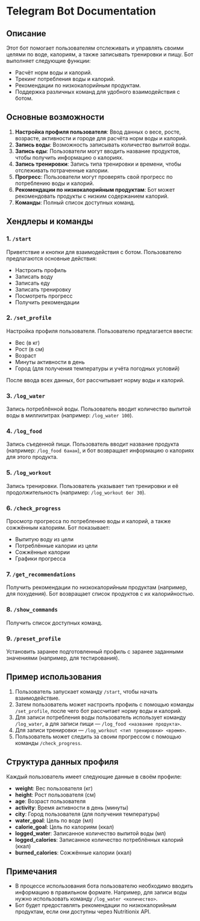 # Telegram Bot Documentation

## Описание
Этот бот помогает пользователям отслеживать и управлять своими целями по воде, калориям, а также записывать тренировки и пищу. Бот выполняет следующие функции:

- Расчёт норм воды и калорий.
- Трекинг потребления воды и калорий.
- Рекомендации по низкокалорийным продуктам.
- Поддержка различных команд для удобного взаимодействия с ботом.

## Основные возможности

1. **Настройка профиля пользователя**: Ввод данных о весе, росте, возрасте, активности и городе для расчёта норм воды и калорий.
2. **Запись воды**: Возможность записывать количество выпитой воды.
3. **Запись еды**: Пользователи могут вводить название продуктов, чтобы получить информацию о калориях.
4. **Запись тренировки**: Запись типа тренировки и времени, чтобы отслеживать потраченные калории.
5. **Прогресс**: Пользователи могут проверять свой прогресс по потреблению воды и калорий.
6. **Рекомендации по низкокалорийным продуктам**: Бот может рекомендовать продукты с низким содержанием калорий.
7. **Команды**: Полный список доступных команд.

## Хендлеры и команды

### 1. `/start`
Приветствие и кнопки для взаимодействия с ботом. Пользователю предлагаются основные действия:
- Настроить профиль
- Записать воду
- Записать еду
- Записать тренировку
- Посмотреть прогресс
- Получить рекомендации

### 2. `/set_profile`
Настройка профиля пользователя. Пользователю предлагается ввести:
- Вес (в кг)
- Рост (в см)
- Возраст
- Минуты активности в день
- Город (для получения температуры и учёта погодных условий)

После ввода всех данных, бот рассчитывает норму воды и калорий.

### 3. `/log_water`
Запись потреблённой воды. Пользователь вводит количество выпитой воды в миллилитрах (например: `/log_water 100`).

### 4. `/log_food`
Запись съеденной пищи. Пользователь вводит название продукта (например: `/log_food банан`), и бот возвращает информацию о калориях для этого продукта.

### 5. `/log_workout`
Запись тренировки. Пользователь указывает тип тренировки и её продолжительность (например: `/log_workout бег 30`).

### 6. `/check_progress`
Просмотр прогресса по потреблению воды и калорий, а также сожжённым калориям. Бот показывает:
- Выпитую воду из цели
- Потреблённые калории из цели
- Сожжённые калории
- Графики прогресса

### 7. `/get_recommendations`
Получить рекомендации по низкокалорийным продуктам (например, для похудения). Бот возвращает список продуктов с их калорийностью.

### 8. `/show_commands`
Получить список доступных команд.

### 9. `/preset_profile`
Установить заранее подготовленный профиль с заранее заданными значениями (например, для тестирования).

## Пример использования

1. Пользователь запускает команду `/start`, чтобы начать взаимодействие.
2. Затем пользователь может настроить профиль с помощью команды `/set_profile`, после чего бот рассчитает норму воды и калорий.
3. Для записи потребления воды пользователь использует команду `/log_water`, а для записи пищи — `/log_food <название продукта>`.
4. Для записи тренировки — `/log_workout <тип тренировки> <время>`.
5. Пользователь может следить за своим прогрессом с помощью команды `/check_progress`.

## Структура данных профиля
Каждый пользователь имеет следующие данные в своём профиле:
- **weight**: Вес пользователя (кг)
- **height**: Рост пользователя (см)
- **age**: Возраст пользователя
- **activity**: Время активности в день (минуты)
- **city**: Город пользователя (для получения температуры)
- **water_goal**: Цель по воде (мл)
- **calorie_goal**: Цель по калориям (ккал)
- **logged_water**: Записанное количество выпитой воды (мл)
- **logged_calories**: Записанное количество потреблённых калорий (ккал)
- **burned_calories**: Сожжённые калории (ккал)

## Примечания
- В процессе использования бота пользователю необходимо вводить информацию в правильном формате. Например, для записи воды нужно использовать команду `/log_water <количество>`.
- Бот будет предоставлять рекомендации по низкокалорийным продуктам, если они доступны через Nutritionix API.
